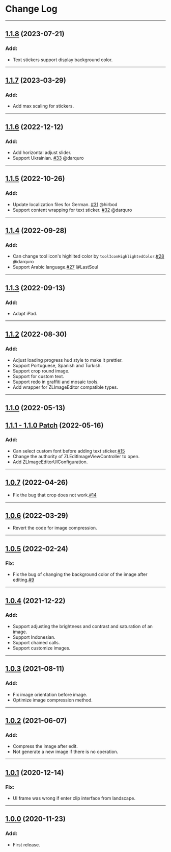 # Change Log

-----

## [1.1.8](https://github.com/longitachi/ZLImageEditor/releases/tag/1.1.8) (2023-07-21)
### Add:
* Text stickers support display background color.

----- 

## [1.1.7](https://github.com/longitachi/ZLImageEditor/releases/tag/1.1.7) (2023-03-29)
### Add:
* Add max scaling for stickers.

----- 

## [1.1.6](https://github.com/longitachi/ZLImageEditor/releases/tag/1.1.6) (2022-12-12)
### Add:
* Add horizontal adjust slider.
* Support Ukrainian. [#33](https://github.com/longitachi/ZLImageEditor/pull/33) @darquro
   
----- 
    
## [1.1.5](https://github.com/longitachi/ZLImageEditor/releases/tag/1.1.5) (2022-10-26)
### Add:
* Update localization files for German. [#31](https://github.com/longitachi/ZLImageEditor/pull/31) @hirbod
* Support content wrapping for text sticker. [#32](https://github.com/longitachi/ZLImageEditor/pull/32) @darquro

-----

## [1.1.4](https://github.com/longitachi/ZLImageEditor/releases/tag/1.1.4) (2022-09-28)
### Add:
* Can change tool icon's highlited color by `toolIconHighlightedColor`.[#28](https://github.com/longitachi/ZLImageEditor/pull/28) @darquro
* Support Arabic language.[#27](https://github.com/longitachi/ZLImageEditor/pull/27) @LastSoul

-----

## [1.1.3](https://github.com/longitachi/ZLImageEditor/releases/tag/1.1.3) (2022-09-13)
### Add:
* Adapt iPad.
    
-----

## [1.1.2](https://github.com/longitachi/ZLImageEditor/releases/tag/1.1.2) (2022-08-30)
### Add:
* Adjust loading progress hud style to make it prettier.
* Support Portuguese, Spanish and Turkish.
* Support crop round image.
* Support for custom text.
* Support redo in graffiti and mosaic tools.
* Add wrapper for ZLImageEditor compatible types.
    
-----
    
## [1.1.0](https://github.com/longitachi/ZLImageEditor/releases/tag/1.1.0) (2022-05-13)
## [1.1.1 - 1.1.0 Patch](https://github.com/longitachi/ZLImageEditor/releases/tag/1.1.1) (2022-05-16)
### Add:
* Can select custom font before adding text sticker.[#15](https://github.com/longitachi/ZLImageEditor/pull/15)
* Change the authority of ZLEditImageViewController to open.
* Add ZLImageEditorUIConfiguration.

-----

## [1.0.7](https://github.com/longitachi/ZLImageEditor/releases/tag/1.0.5) (2022-04-26)
* Fix the bug that crop does not work.[#14](https://github.com/longitachi/ZLImageEditor/issues/14)

-----

## [1.0.6](https://github.com/longitachi/ZLImageEditor/releases/tag/1.0.5) (2022-03-29)
* Revert the code for image compression.

-----

## [1.0.5](https://github.com/longitachi/ZLImageEditor/releases/tag/1.0.5) (2022-02-24)
### Fix:
* Fix the bug of changing the background color of the image after editing.[#9](https://github.com/longitachi/ZLImageEditor/issues/9)

-----

## [1.0.4](https://github.com/longitachi/ZLImageEditor/releases/tag/1.0.4) (2021-12-22)
### Add:
* Support adjusting the brightness and contrast and saturation of an image.
* Support Indonesian.
* Support chained calls.
* Support customize images.

-----
## [1.0.3](https://github.com/longitachi/ZLImageEditor/releases/tag/1.0.3) (2021-08-11)
### Add:
* Fix image orientation before image.
* Optimize image compression method.

-----
## [1.0.2](https://github.com/longitachi/ZLImageEditor/releases/tag/1.0.2) (2021-06-07)
### Add:
* Compress the image after edit.
* Not generate a new image if there is no operation.

-----
## [1.0.1](https://github.com/longitachi/ZLImageEditor/releases/tag/1.0.1) (2020-12-14)
### Fix:
* UI frame was wrong if enter clip interface from landscape.

-----
## [1.0.0](https://github.com/longitachi/ZLImageEditor/releases/tag/1.0.0) (2020-11-23)
### Add:
* First release.
